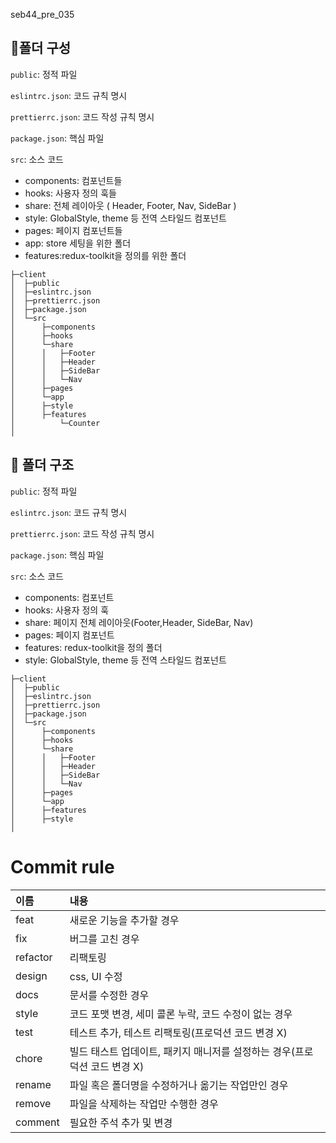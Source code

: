 seb44_pre_035
##  📃폴더 구성
`public`: 정적 파일

`eslintrc.json`: 코드 규칙 명시

`prettierrc.json`: 코드 작성 규칙 명시

`package.json`: 핵심 파일

`src`: 소스 코드
- components: 컴포넌트들
- hooks: 사용자 정의 훅들
- share: 전체 레이아웃 ( Header, Footer, Nav, SideBar )
- style: GlobalStyle, theme 등 전역 스타일드 컴포넌트
- pages: 페이지 컴포넌트들
- app: store 세팅을 위한 폴더
- features:redux-toolkit을 정의를 위한 폴더


```
├─client
│  ├─public
│  ├─eslintrc.json
│  ├─prettierrc.json
│  ├─package.json
│  └─src
│      ├─components
│      ├─hooks
│      └─share
│      │   ├─Footer
│      │   ├─Header       
│      │   ├─SideBar
│      │   └─Nav
│      ├─pages
│      └─app
│      ├─style  
│      ├─features
│          └─Counter
│           
```


##   📃 폴더 구조
`public`: 정적 파일

`eslintrc.json`: 코드 규칙 명시

`prettierrc.json`: 코드 작성 규칙 명시

`package.json`: 핵심 파일

`src`: 소스 코드
- components: 컴포넌트
- hooks: 사용자 정의 훅
- share: 페이지 전체 레이아웃(Footer,Header, SideBar, Nav)
- pages: 페이지 컴포넌트
- features: redux-toolkit을 정의 폴더
- style: GlobalStyle, theme 등 전역 스타일드 컴포넌트


```
├─client
│  ├─public
│  ├─eslintrc.json
│  ├─prettierrc.json
│  ├─package.json
│  └─src
│      ├─components
│      ├─hooks
│      └─share
│      │   ├─Footer
│      │   ├─Header       
│      │   ├─SideBar
│      │   └─Nav
│      ├─pages
│      └─app
│      ├─features
│      ├─style  
│           
```
# Commit rule

|  이름 | 내용|
|:----------|:----------|
| feat | 새로운 기능을 추가할 경우|
| fix|	버그를 고친 경우| 
| refactor | 리팩토링| 
| design | css, UI 수정| 
| docs | 	문서를 수정한 경우| 
| style |	코드 포맷 변경, 세미 콜론 누락, 코드 수정이 없는 경우| 
| test | 테스트 추가, 테스트 리팩토링(프로덕션 코드 변경 X)| 
| chore	 | 빌드 태스트 업데이트, 패키지 매니저를 설정하는 경우(프로덕션 코드 변경 X)| 
| rename	 | 	파일 혹은 폴더명을 수정하거나 옮기는 작업만인 경우| 
| remove	 | 파일을 삭제하는 작업만 수행한 경우| 
| comment| 필요한 주석 추가 및 변경 | 
